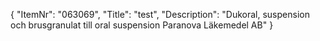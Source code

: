 {
  "ItemNr": "063069",
  "Title": "test",
  "Description": "Dukoral, suspension och brusgranulat till oral suspension Paranova Läkemedel AB"
}